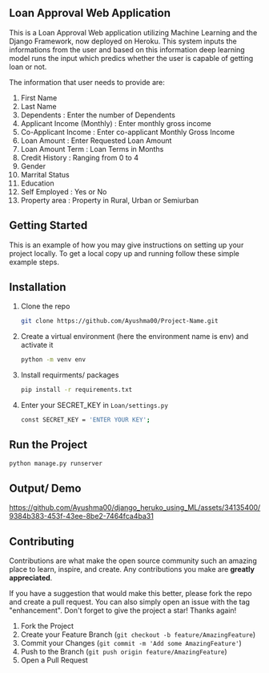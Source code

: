 ## Loan Approval Web Application
<!-- ABOUT THE PROJECT -->

This is a Loan Approval Web application utilizing Machine Learning and the Django Framework, now deployed on Heroku.
This system inputs the informations from the user and based on this information deep learning model runs the input which predics whether the user is capable of getting loan or not.

The information that user needs to provide are:
1. First Name
2. Last Name
3. Dependents : Enter the number of Dependents
4. Applicant Income (Monthly) : Enter monthly gross income
5. Co-Applicant Income  : Enter co-applicant Monthly Gross Income
6. Loan Amount : Enter Requested Loan Amount
7. Loan Amount Term : Loan Terms in Months
8. Credit History : Ranging from 0 to 4
9. Gender 
10. Marrital Status 
11. Education
12. Self Employed : Yes or No
13. Property area : Property in Rural, Urban or Semiurban


<!-- GETTING STARTED -->
## Getting Started

This is an example of how you may give instructions on setting up your project locally.
To get a local copy up and running follow these simple example steps.

## Installation

1. Clone the repo
   ```sh
   git clone https://github.com/Ayushma00/Project-Name.git
   ```
2. Create a virtual environment (here the environment name is env) and activate it
    ```sh
    python -m venv env
    ```
3. Install requirments/ packages
   ```sh
   pip install -r requirements.txt
   ```
4. Enter your SECRET_KEY in `Loan/settings.py`
   ```sh
   const SECRET_KEY = 'ENTER YOUR KEY';
   ```

## Run the Project

   ```sh
   python manage.py runserver
   ```



<!-- CONTRIBUTING -->
## Output/ Demo



https://github.com/Ayushma00/django_heruko_using_ML/assets/34135400/9384b383-453f-43ee-8be2-7464fca4ba31




## Contributing

Contributions are what make the open source community such an amazing place to learn, inspire, and create. Any contributions you make are **greatly appreciated**.

If you have a suggestion that would make this better, please fork the repo and create a pull request. You can also simply open an issue with the tag "enhancement".
Don't forget to give the project a star! Thanks again!

1. Fork the Project
2. Create your Feature Branch (`git checkout -b feature/AmazingFeature`)
3. Commit your Changes (`git commit -m 'Add some AmazingFeature'`)
4. Push to the Branch (`git push origin feature/AmazingFeature`)
5. Open a Pull Request



